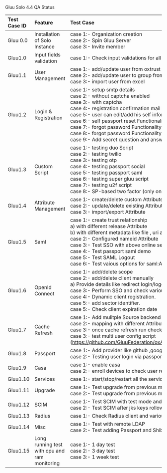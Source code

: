 Gluu Solo 4.4 QA Status

|Test Case ID| Feature                                                                  | Test Case | Assigned | Status |
|:-----------|:-------------------------------------------------------------------------|:----------|----------|--------|
|Gluu 0.0|Installation of Solo Instance|case 1:- Organization creation<br> case 2:- Spin Gluu Server<br> case 3:- Invite member|||
|Gluu1.0| Input fields validation  |case 1:- Check input validations for all fields|||
|Gluu1.1|User Management |case 1:- add/update user from oxtrust<br>case 2:- add/update user to group from oxtust<br>case 3:- import user from excel|||
|Gluu1.2|Login & Registration                                | case 1:- setup smtp details<br> case 2:- without captcha enabled <br>case 3:- with captcha<br>case 4:- registration confirmation mail<br>case 5:- user can edit/add his self information like password ,country etc<br>case 6:- self passport reset Functionality<br>case 7:- forgot password Functionality without captcha<br>case 8:- forgot password Functionality with captcha<br>case 9:- Add secret question and answer during registration|||
|Gluu1.3|Custom Script |case 1:- testing duo Script<br>case 2:- testing twilio<br>case 3:- testing otp<br>case 4:- testing passport social<br>case 5:- testing passport saml<br>case 6:- testing super gluu script<br>case 7:- testing u2f script<br>case 8:- SP-based two factor (only one SP configured with 2FA)|||
|Gluu1.4|Attribute Management |case 1:- create/delete custom Attribute<br>case 2:- update/delete existing Attribute<br>case 3:- import/export Attribute|||
|Gluu1.5|Saml|case 1:- create trust relationship<br>a) with different release Attribute<br>b) with different metadata like file , uri and federation<br>case 2:- Configured nameid Attribute<br>case 3:- Test SSO with above online service available.<br>case 4:- Test passport saml demo<br>case 5:- Test SAML Logout<br>case 6:- Test vaious options for saml:AuthnContextClassRef|||
|Gluu1.6|OpenId Connect|case 1:- add/delete scope<br>case 2:- add/delete client manually<br>a) Provide  details like redirect login/logout uri, scopes ,  response type etc.<br>case 3:- Perform SSO and check various response type including CIBA (added in 4.2).<br>case 4:- Dynamic client registration.<br>case 5:- add sector identifier.<br>case 5:- Check client expiration date|||
|Gluu1.7|Cache Refresh|case 1:- Add mulitple Source backend server<br>case 2:- mapping with different Attribute<br>case 3:- once cache refresh run check the user from user section<br>case 3:- test multi user config script (https://github.com/GluuFederation/oxAuth/tree/master/Server/integrations/basic.multi_auth_conf)|||
|Gluu1.8|Passport| case 1:- Add provider like github ,google,  fb.<br>case 2:- Testing user login via passport service|||
|Gluu1.9|Casa|case 1:- enable casa<br>case 2:- enroll devices to check user registration.|||
|Gluu1.10|Services|case 1:- start/stop/restart all the services and container|||
|Gluu1.11|Upgrade|case 1:- Test upgrade from previous minor version<br>case 2:- Test upgrade from previous major version|||
|Gluu1.12|SCIM|case 1:- Test SCIM with test mode and with SCIM client<br>case 2:- Test SCIM after jks keys rollover|||
|Gluu1.13|Radius|case 1:- Check Radius client and various configurations|||
|Gluu1.14|Misc|case 1:- Test with remote LDAP<br> case 2:- Test adding Passport and Shibboleth components post installation|||
|Gluu1.15|Long running test with cpu and ram monitoring|case 1:- 1 day test <br> case 2:- 3 day test <br> case 3:- 1 week test |||
